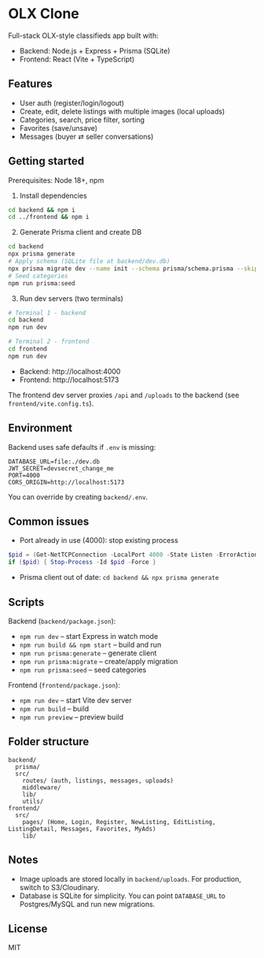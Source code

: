 # OLX Clone

Full-stack OLX-style classifieds app built with:
- Backend: Node.js + Express + Prisma (SQLite)
- Frontend: React (Vite + TypeScript)

## Features
- User auth (register/login/logout)
- Create, edit, delete listings with multiple images (local uploads)
- Categories, search, price filter, sorting
- Favorites (save/unsave)
- Messages (buyer ⇄ seller conversations)

## Getting started

Prerequisites: Node 18+, npm

1) Install dependencies
```bash
cd backend && npm i
cd ../frontend && npm i
```

2) Generate Prisma client and create DB
```bash
cd backend
npx prisma generate
# Apply schema (SQLite file at backend/dev.db)
npx prisma migrate dev --name init --schema prisma/schema.prisma --skip-seed
# Seed categories
npm run prisma:seed
```

3) Run dev servers (two terminals)
```bash
# Terminal 1 - backend
cd backend
npm run dev

# Terminal 2 - frontend
cd frontend
npm run dev
```

- Backend: http://localhost:4000
- Frontend: http://localhost:5173

The frontend dev server proxies `/api` and `/uploads` to the backend (see `frontend/vite.config.ts`).

## Environment
Backend uses safe defaults if `.env` is missing:
```
DATABASE_URL=file:./dev.db
JWT_SECRET=devsecret_change_me
PORT=4000
CORS_ORIGIN=http://localhost:5173
```
You can override by creating `backend/.env`.

## Common issues
- Port already in use (4000): stop existing process
```powershell
$pid = (Get-NetTCPConnection -LocalPort 4000 -State Listen -ErrorAction SilentlyContinue | Select-Object -First 1 -ExpandProperty OwningProcess)
if ($pid) { Stop-Process -Id $pid -Force }
```
- Prisma client out of date: `cd backend && npx prisma generate`

## Scripts
Backend (`backend/package.json`):
- `npm run dev` – start Express in watch mode
- `npm run build && npm start` – build and run
- `npm run prisma:generate` – generate client
- `npm run prisma:migrate` – create/apply migration
- `npm run prisma:seed` – seed categories

Frontend (`frontend/package.json`):
- `npm run dev` – start Vite dev server
- `npm run build` – build
- `npm run preview` – preview build

## Folder structure
```
backend/
  prisma/
  src/
    routes/ (auth, listings, messages, uploads)
    middleware/
    lib/
    utils/
frontend/
  src/
    pages/ (Home, Login, Register, NewListing, EditListing, ListingDetail, Messages, Favorites, MyAds)
    lib/
```

## Notes
- Image uploads are stored locally in `backend/uploads`. For production, switch to S3/Cloudinary.
- Database is SQLite for simplicity. You can point `DATABASE_URL` to Postgres/MySQL and run new migrations.

## License
MIT
